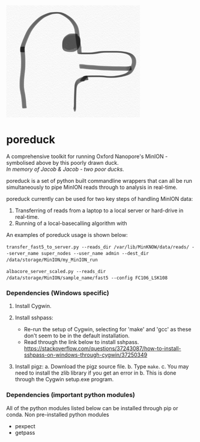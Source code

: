 ![Poreduck Logo](/images/poreduck_logo.png)
# poreduck 
A comprehensive toolkit for running Oxford Nanopore's MinION - symbolised above by this poorly drawn duck.  
*In memory of Jacob & Jacob - two poor ducks.*  

poreduck is a set of python built commandline wrappers that can all be run simultaneously to pipe MinION reads 
through to analysis in real-time.  

poreduck currently can be used for two key steps of handling MinION data:

1.  Transferring of reads from a laptop to a local server or hard-drive in real-time.
2.  Running of a local-basecalling algorithm with

An examples of poreduck usage is shown below:

`transfer_fast5_to_server.py --reads_dir /var/lib/MinKNOW/data/reads/ --server_name super_nodes --user_name admin
--dest_dir /data/storage/MinION/my_MinION_run`

`albacore_server_scaled.py --reads_dir /data/storage/MinION/sample_name/fast5 --config FC106_LSK108`

### Dependencies (Windows specific)
1. Install Cygwin.

2.  Install sshpass:
    *  Re-run the setup of Cygwin, selecting for 'make' and 'gcc' as these don't seem to be in the default installation. 
    * Read through the link below to install sshpass. https://stackoverflow.com/questions/37243087/how-to-install-sshpass-on-windows-through-cygwin/37250349

3.  Install pigz:
    a.  Download the pigz source file.
    b.  Type `make`.
    c.  You may need to install the zlib library if you get an error in b. This is done through the Cygwin setup.exe program.

### Dependencies (important python modules)
All of the python modules listed below can be installed through pip or conda.
Non pre-installed python modules
* pexpect 
* getpass
